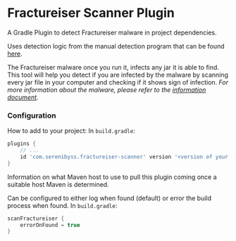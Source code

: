 # Fractureiser Scanner Plugin

A Gradle Plugin to detect Fractureiser malware in project dependencies.

Uses detection logic from the manual detection program that can be found [here](https://github.com/MCRcortex/nekodetector).

The Fractureiser malware once you run it, infects any jar it is able to find. This tool will help you detect if you are infected by the malware by scanning every jar file in your computer and checking if it shows sign of infection. *For more information about the malware, please refer to the [information document](https://github.com/fractureiser-investigation/fractureiser/blob/main/README.md).*

### Configuration

How to add to your project:
In `build.gradle`:
```groovy
plugins {
    // ...
    id 'com.serenibyss.fractureiser-scanner' version '<version of your choosing>'
}
```

Information on what Maven host to use to pull this plugin coming once a suitable host Maven is determined.

Can be configured to either log when found (default) or error the build process when found.
In `build.gradle`:
```groovy
scanFractureiser {
    errorOnFound = true
}
```

